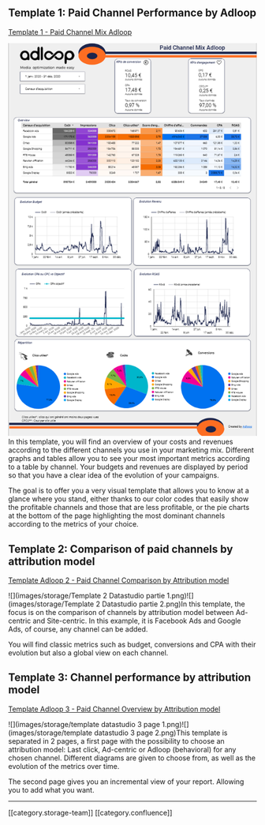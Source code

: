 
##  Template 1: Paid Channel Performance by Adloop
[Template 1 - Paid Channel Mix Adloop](https://datastudio.google.com/u/0/reporting/423d3a6d-d838-4b3a-ad3c-69b95411a5b2/page/F2tyB)

![](images/storage/image-20210518-122538.png)In this template, you will find an overview of your costs and revenues according to the different channels you use in your marketing mix. Different graphs and tables allow you to see your most important metrics according to a table by channel. Your budgets and revenues are displayed by period so that you have a clear idea of the evolution of your campaigns.

The goal is to offer you a very visual template that allows you to know at a glance where you stand, either thanks to our color codes that easily show the profitable channels and those that are less profitable, or the pie charts at the bottom of the page highlighting the most dominant channels according to the metrics of your choice.




## Template 2: Comparison of paid channels by attribution model
[Template Adloop 2 - Paid Channel Comparison by Attribution model](https://datastudio.google.com/u/0/reporting/b4669876-ba8a-4069-8662-2166d9843ef5/page/phO0B)

![](images/storage/Template 2 Datastudio partie 1.png)![](images/storage/Template 2 Datastudio partie 2.png)In this template, the focus is on the comparison of channels by attribution model between Ad-centric and Site-centric. In this example, it is Facebook Ads and Google Ads, of course, any channel can be added.

You will find classic metrics such as budget, conversions and CPA with their evolution but also a global view on each channel.




## Template 3: Channel performance by attribution model
[Template Adloop 3 - Paid Channel Overview by Attribution model](https://datastudio.google.com/u/0/reporting/b3a8419c-16dc-4e4c-99fd-5cd5d4089d01/page/OEe1B)

![](images/storage/template datastudio 3 page 1.png)![](images/storage/template datastudio 3 page 2.png)This template is separated in 2 pages, a first page with the possibility to choose an attribution model: Last click, Ad-centric or Adloop (behavioral) for any chosen channel. Different diagrams are given to choose from, as well as the evolution of the metrics over time.

The second page gives you an incremental view of your report. Allowing you to add what you want.



*****

[[category.storage-team]] 
[[category.confluence]] 
